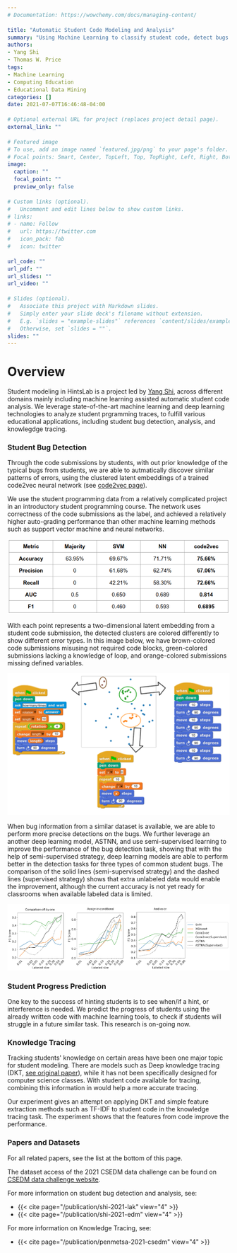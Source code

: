 ```yaml
---
# Documentation: https://wowchemy.com/docs/managing-content/

title: "Automatic Student Code Modeling and Analysis"
summary: "Using Machine Learning to classify student code, detect bugs by students, and model student progress."
authors: 
- Yang Shi
- Thomas W. Price
tags:
- Machine Learning
- Computing Education
- Educational Data Mining
categories: []
date: 2021-07-07T16:46:48-04:00

# Optional external URL for project (replaces project detail page).
external_link: ""

# Featured image
# To use, add an image named `featured.jpg/png` to your page's folder.
# Focal points: Smart, Center, TopLeft, Top, TopRight, Left, Right, BottomLeft, Bottom, BottomRight.
image:
  caption: ""
  focal_point: ""
  preview_only: false

# Custom links (optional).
#   Uncomment and edit lines below to show custom links.
# links:
# - name: Follow
#   url: https://twitter.com
#   icon_pack: fab
#   icon: twitter

url_code: ""
url_pdf: ""
url_slides: ""
url_video: ""

# Slides (optional).
#   Associate this project with Markdown slides.
#   Simply enter your slide deck's filename without extension.
#   E.g. `slides = "example-slides"` references `content/slides/example-slides.md`.
#   Otherwise, set `slides = ""`.
slides: ""
---
```


# Overview

Student modeling in HintsLab is a project led by [Yang Shi](http://yshi.info/), across different domains mainly including machine learning assisted automatic student code analysis. We leverage state-of-the-art machine learning and deep learning technologies to analyze student prgramming traces, to fulfill various educational applications, including student bug detection, analysis, and knowlegdge tracing.

### Student Bug Detection

Through the code submissions by students, with out prior knowledge of the typical bugs from students, we are able to autmatically discover similar patterns of errors, using the clustered latent embeddings of a trained code2vec neural network (see [code2vec page](https://code2vec.org/)).

We use the student programming data from a relatively complicated project in an introductory student programming course. The network uses correctness of the code submissions as the label, and achieved a relatively higher auto-grading performance than other machine learning methods such as support vector machine and neural networks. 

![Autograding performance comparison chart.](autograding-performance.png)

With each point represents a two-dimensional latent embedding from a student code submission, the detected clusters are colored differently to show different error types. In this image below, we have brown-colored code submissions misusing not required code blocks, green-colored submissions lacking a knowledge of loop, and orange-colored submissions missing defined variables.

![Detected bug clusters.](detected-clusters.png)

When bug information from a similar dataset is available, we are able to perform more precise detections on the bugs. We further leverage an another deep learning model, ASTNN, and use semi-supervised learning to improve the performance of the bug detection task, showing that with the help of semi-supervised strategy, deep learning models are able to perform better in the detection tasks for three types of common student bugs. The comparison of the solid lines (semi-supervised strategy) and the dashed lines (supervised strategy) shows that extra unlabeled data would enable the improvement, although the current accuracy is not yet ready for classrooms when available labeled data is limited.

![Detection performance comparison graphs.](detection-performance.png)

### Student Progress Prediction

One key to the success of hinting students is to see when/if a hint, or interference is needed. We predict the progress of students using the already written code with machine learning tools, to check if students will struggle in a future similar task. This research is on-going now.

### Knowledge Tracing

Tracking students' knowledge on certain areas have been one major topic for student modeling. There are models such as Deep knowledge tracing (DKT, [see original paper](https://stanford.edu/~cpiech/bio/papers/deepKnowledgeTracing.pdf)), while it has not been specifically designed for computer science classes. With student code available for tracing, combining this information in would help a more accurate tracing.

Our experiment gives an attempt on applying DKT and simple feature extraction methods such as TF-IDF to student code in the knowledge tracing task. The experiment shows that the features from code improve the performance.

### Papers and Datasets

<a name="datasets" class="anchor"></a>

For all related papers, see the list at the bottom of this page.

The dataset access of the 2021 CSEDM data challenge can be found on [CSEDM data challenge website](https://sites.google.com/ncsu.edu/csedm-dc-2021/home).

For more information on student bug detection and analysis, see: 

* {{< cite page="/publication/shi-2021-lak" view="4" >}}
* {{< cite page="/publication/shi-2021-edm" view="4" >}}

For more information on Knowledge Tracing, see: 

* {{< cite page="/publication/penmetsa-2021-csedm" view="4" >}}
